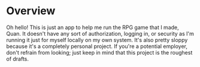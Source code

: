 # Overview

Oh hello! This is just an app to help me run the RPG game that I made, Quan. It doesn't have any sort of authorization, logging in, or security as I'm running it just for myself locally on my own system. It's also pretty sloppy because it's a completely personal project. If you're a potential employer, don't refrain from looking; just keep in mind that this project is the roughest of drafts.
